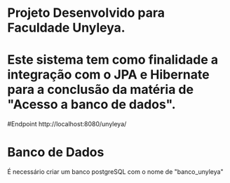 # Projeto Desenvolvido para Faculdade Unyleya.

# Este sistema tem como finalidade a integração com o JPA e Hibernate para a conclusão da matéria de "Acesso a banco de dados".

#Endpoint
http://localhost:8080/unyleya/

# Banco de Dados
É necessário criar um banco postgreSQL com o nome de "banco_unyleya"